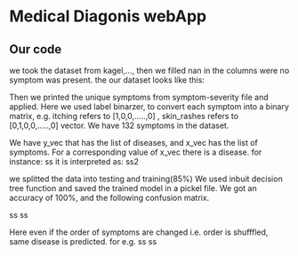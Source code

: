 # Medical Diagonis webApp
## Our code
we took the dataset from kagel,..., then we filled nan in the columns were no symptom was present. the our dataset looks like this:

Then we printed the unique symptoms from symptom-severity file and applied. Here we used label binarzer, to convert each symptom into a binary matrix, e.g. itching refers to [1,0,0,.....,0] , skin_rashes refers to [0,1,0,0,.....,0] vector. We have 132 symptoms in the dataset.

We have y_vec that has the list of diseases, and x_vec has the list of symptoms. For a corresponding value of x_vec there is a disease. for instance:
ss
it is interpreted as:
ss2

we splitted the data into testing and training(85%)
We used inbuit decision tree function and saved the trained model in a pickel file. We got an accuracy of 100%, and the following confusion matrix.

ss
ss

Here even if the order of symptoms are changed i.e. order is shufffled, same disease is predicted. for e.g.
ss
ss
